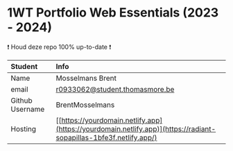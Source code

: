 # 1WT Portfolio Web Essentials (2023 - 2024)

:exclamation: Houd deze repo 100% up-to-date :exclamation:

| Student         | Info                                                             |
|:----------------|:-----------------------------------------------------------------|
| Name            | Mosselmans Brent                                                 |
| email           | r0933062@student.thomasmore.be
| Github Username | BrentMosselmans                                                  |
| Hosting         | [[https://yourdomain.netlify.app](https://yourdomain.netlify.app)](https://radiant-sopapillas-1bfe3f.netlify.app/) |
